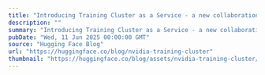 ```yaml
---
title: "Introducing Training Cluster as a Service - a new collaboration with NVIDIA"
description: ""
summary: "Introducing Training Cluster as a Service - a new collaboration with NVIDIA Today at GTC Paris, we a..."
pubDate: "Wed, 11 Jun 2025 00:00:00 GMT"
source: "Hugging Face Blog"
url: "https://huggingface.co/blog/nvidia-training-cluster"
thumbnail: "https://huggingface.co/blog/assets/nvidia-training-cluster/nvidia-training-cluster-thumbnail-compressed.png"
---
```


